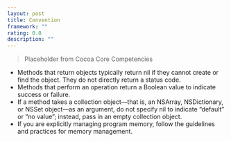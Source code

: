 ```yaml
---
layout: post
title: Convention
framework: ""
rating: 0.0
description: ""
---
```


> Placeholder from Cocoa Core Competencies

- Methods that return objects typically return nil if they cannot create or find the object. They do not directly return a status code.
- Methods that perform an operation return a Boolean value to indicate success or failure.
- If a method takes a collection object—that is, an NSArray, NSDictionary, or NSSet object—as an argument, do not specify nil to indicate “default” or “no value”; instead, pass in an empty collection object.
- If you are explicitly managing program memory, follow the guidelines and practices for memory management.
